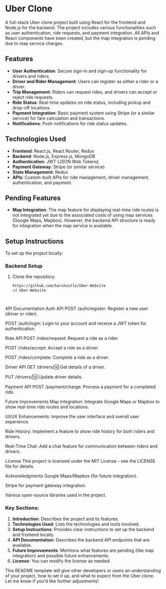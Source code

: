 # Uber Clone

A full-stack Uber clone project built using React for the frontend and Node.js for the backend. The project includes various functionalities such as user authentication, ride requests, and payment integration. All APIs and React components have been created, but the map integration is pending due to map service charges.

## Features

- **User Authentication**: Secure sign-in and sign-up functionality for drivers and riders.
- **Driver and Rider Management**: Users can register as either a rider or a driver.
- **Trip Management**: Riders can request rides, and drivers can accept or reject ride requests.
- **Ride Status**: Real-time updates on ride status, including pickup and drop-off locations.
- **Payment Integration**: Basic payment system using Stripe (or a similar service) for fare calculation and transactions.
- **Notifications**: Push notifications for ride status updates.

## Technologies Used

- **Frontend**: React.js, React Router, Redux
- **Backend**: Node.js, Express.js, MongoDB
- **Authentication**: JWT (JSON Web Tokens)
- **Payment Gateway**: Stripe (or similar service)
- **State Management**: Redux
- **APIs**: Custom-built APIs for ride management, driver management, authentication, and payment.

## Pending Features

- **Map Integration**: The map feature for displaying real-time ride routes is not integrated yet due to the associated costs of using map services (Google Maps, Mapbox). However, the backend API structure is ready for integration when the map service is available.

## Setup Instructions

To set up the project locally:

### Backend Setup

1. Clone the repository:
   ```bash
   https://github.com/harshustle/Uber-Website
   cd Uber-Website




API Documentation
Auth API
POST /auth/register: Register a new user (driver or rider).

POST /auth/login: Login to your account and receive a JWT token for authentication.

Ride API
POST /rides/request: Request a ride as a rider.

POST /rides/accept: Accept a ride as a driver.

POST /rides/complete: Complete a ride as a driver.

Driver API
GET /drivers/:id: Get details of a driver.

PUT /drivers/:id: Update driver details.

Payment API
POST /payment/charge: Process a payment for a completed ride.

Future Improvements
Map Integration: Integrate Google Maps or Mapbox to show real-time ride routes and locations.

UI/UX Enhancements: Improve the user interface and overall user experience.

Ride History: Implement a feature to show ride history for both riders and drivers.

Real-Time Chat: Add a chat feature for communication between riders and drivers.

License
This project is licensed under the MIT License - see the LICENSE file for details.

Acknowledgments
Google Maps/Mapbox (for future integration).

Stripe for payment gateway integration.

Various open-source libraries used in the project.




### Key Sections:
1. **Introduction**: Describes the project and its features.
2. **Technologies Used**: Lists the technologies and tools involved.
3. **Setup Instructions**: Provides clear instructions to set up the backend and frontend locally.
4. **API Documentation**: Describes the backend API endpoints that are available.
5. **Future Improvements**: Mentions what features are pending (like map integration) and possible future enhancements.
6. **License**: You can modify the license as needed.

This README template will give other developers or users an understanding of your project, how to set it up, and what to expect from the Uber clone. Let me know if you'd like further adjustments!
